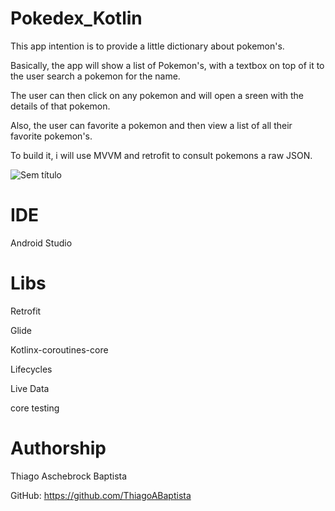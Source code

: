 # Pokedex_Kotlin
 
 This app intention is to provide a little dictionary about pokemon's.
 
 Basically, the app will show a list of Pokemon's, with a textbox on top of it to the user search a pokemon for the name.
 
 The user can then click on any pokemon and will open a sreen with the details of that pokemon.
 
 Also, the user can favorite a pokemon and then view a list of all their favorite pokemon's.
 
 To build it, i will use MVVM and retrofit to consult pokemons a raw JSON.
 
 ![Sem título](https://user-images.githubusercontent.com/23534550/170768371-bd759275-bec4-499f-bf7d-e9a18363176b.png)

 
# IDE
 Android Studio
 
# Libs
 Retrofit
 
 
 Glide
 
 
 Kotlinx-coroutines-core
 
 
 Lifecycles
 
 
 Live Data
 
 
 core testing
 
 # Authorship
 Thiago Aschebrock Baptista
 
 GitHub: https://github.com/ThiagoABaptista
